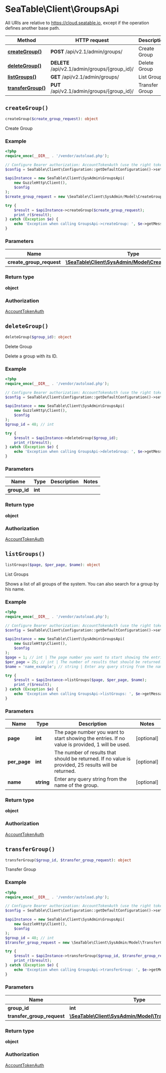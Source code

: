 # SeaTable\Client\GroupsApi

All URIs are relative to https://cloud.seatable.io, except if the operation defines another base path.

| Method | HTTP request | Description |
| ------------- | ------------- | ------------- |
| [**createGroup()**](GroupsApi.md#createGroup) | **POST** /api/v2.1/admin/groups/ | Create Group |
| [**deleteGroup()**](GroupsApi.md#deleteGroup) | **DELETE** /api/v2.1/admin/groups/{group_id}/ | Delete Group |
| [**listGroups()**](GroupsApi.md#listGroups) | **GET** /api/v2.1/admin/groups/ | List Groups |
| [**transferGroup()**](GroupsApi.md#transferGroup) | **PUT** /api/v2.1/admin/groups/{group_id}/ | Transfer Group |


## `createGroup()`

```php
createGroup($create_group_request): object
```

Create Group

### Example

```php
<?php
require_once(__DIR__ . '/vendor/autoload.php');

// Configure Bearer authorization: AccountTokenAuth (use the right token for your request)
$config = SeaTable\Client\Configuration::getDefaultConfiguration()->setAccessToken('YOUR_TOKEN');

$apiInstance = new SeaTable\Client\SysAdmin\GroupsApi(
    new GuzzleHttp\Client(),
    $config
);
$create_group_request = new \SeaTable\Client\SysAdmin/Model\CreateGroupRequest(); // \SeaTable\Client\SysAdmin/Model\CreateGroupRequest

try {
    $result = $apiInstance->createGroup($create_group_request);
    print_r($result);
} catch (Exception $e) {
    echo 'Exception when calling GroupsApi->createGroup: ', $e->getMessage(), PHP_EOL;
}
```

### Parameters

| Name | Type | Description  | Notes |
| ------------- | ------------- | ------------- | ------------- |
| **create_group_request** | [**\SeaTable\Client\SysAdmin/Model\CreateGroupRequest**](../Model/CreateGroupRequest.md)|  | [optional] |

### Return type

**object**

### Authorization

[AccountTokenAuth](../../README.md#AccountTokenAuth)



## `deleteGroup()`

```php
deleteGroup($group_id): object
```

Delete Group

Delete a group with its ID.

### Example

```php
<?php
require_once(__DIR__ . '/vendor/autoload.php');

// Configure Bearer authorization: AccountTokenAuth (use the right token for your request)
$config = SeaTable\Client\Configuration::getDefaultConfiguration()->setAccessToken('YOUR_TOKEN');

$apiInstance = new SeaTable\Client\SysAdmin\GroupsApi(
    new GuzzleHttp\Client(),
    $config
);
$group_id = 48; // int

try {
    $result = $apiInstance->deleteGroup($group_id);
    print_r($result);
} catch (Exception $e) {
    echo 'Exception when calling GroupsApi->deleteGroup: ', $e->getMessage(), PHP_EOL;
}
```

### Parameters

| Name | Type | Description  | Notes |
| ------------- | ------------- | ------------- | ------------- |
| **group_id** | **int**|  | |

### Return type

**object**

### Authorization

[AccountTokenAuth](../../README.md#AccountTokenAuth)



## `listGroups()`

```php
listGroups($page, $per_page, $name): object
```

List Groups

Shows a list of all groups of the system. You can also search for a group by his name.

### Example

```php
<?php
require_once(__DIR__ . '/vendor/autoload.php');

// Configure Bearer authorization: AccountTokenAuth (use the right token for your request)
$config = SeaTable\Client\Configuration::getDefaultConfiguration()->setAccessToken('YOUR_TOKEN');

$apiInstance = new SeaTable\Client\SysAdmin\GroupsApi(
    new GuzzleHttp\Client(),
    $config
);
$page = 1; // int | The page number you want to start showing the entries. If no value is provided, 1 will be used.
$per_page = 25; // int | The number of results that should be returned. If no value is provided, 25 results will be returned.
$name = 'name_example'; // string | Enter any query string from the name of the group.

try {
    $result = $apiInstance->listGroups($page, $per_page, $name);
    print_r($result);
} catch (Exception $e) {
    echo 'Exception when calling GroupsApi->listGroups: ', $e->getMessage(), PHP_EOL;
}
```

### Parameters

| Name | Type | Description  | Notes |
| ------------- | ------------- | ------------- | ------------- |
| **page** | **int**| The page number you want to start showing the entries. If no value is provided, 1 will be used. | [optional] |
| **per_page** | **int**| The number of results that should be returned. If no value is provided, 25 results will be returned. | [optional] |
| **name** | **string**| Enter any query string from the name of the group. | [optional] |

### Return type

**object**

### Authorization

[AccountTokenAuth](../../README.md#AccountTokenAuth)



## `transferGroup()`

```php
transferGroup($group_id, $transfer_group_request): object
```

Transfer Group

### Example

```php
<?php
require_once(__DIR__ . '/vendor/autoload.php');

// Configure Bearer authorization: AccountTokenAuth (use the right token for your request)
$config = SeaTable\Client\Configuration::getDefaultConfiguration()->setAccessToken('YOUR_TOKEN');

$apiInstance = new SeaTable\Client\SysAdmin\GroupsApi(
    new GuzzleHttp\Client(),
    $config
);
$group_id = 48; // int
$transfer_group_request = new \SeaTable\Client\SysAdmin/Model\TransferGroupRequest(); // \SeaTable\Client\SysAdmin/Model\TransferGroupRequest

try {
    $result = $apiInstance->transferGroup($group_id, $transfer_group_request);
    print_r($result);
} catch (Exception $e) {
    echo 'Exception when calling GroupsApi->transferGroup: ', $e->getMessage(), PHP_EOL;
}
```

### Parameters

| Name | Type | Description  | Notes |
| ------------- | ------------- | ------------- | ------------- |
| **group_id** | **int**|  | |
| **transfer_group_request** | [**\SeaTable\Client\SysAdmin/Model\TransferGroupRequest**](../Model/TransferGroupRequest.md)|  | [optional] |

### Return type

**object**

### Authorization

[AccountTokenAuth](../../README.md#AccountTokenAuth)


